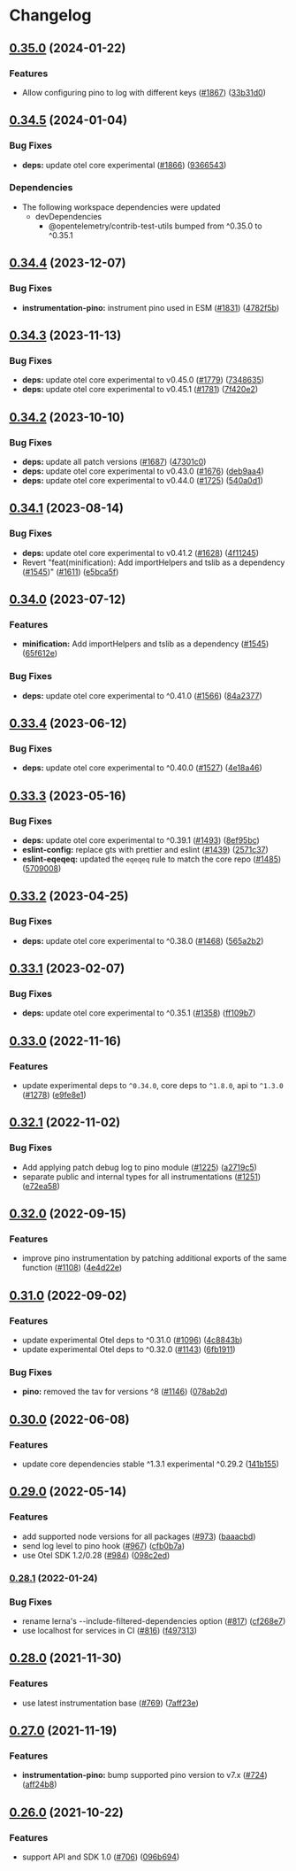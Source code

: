 # Changelog

## [0.35.0](https://github.com/open-telemetry/opentelemetry-js-contrib/compare/instrumentation-pino-v0.34.5...instrumentation-pino-v0.35.0) (2024-01-22)


### Features

* Allow configuring pino to log with different keys ([#1867](https://github.com/open-telemetry/opentelemetry-js-contrib/issues/1867)) ([33b31d0](https://github.com/open-telemetry/opentelemetry-js-contrib/commit/33b31d055326d5fc1456bb46ebc2d7e888b376db))

## [0.34.5](https://github.com/open-telemetry/opentelemetry-js-contrib/compare/instrumentation-pino-v0.34.4...instrumentation-pino-v0.34.5) (2024-01-04)


### Bug Fixes

* **deps:** update otel core experimental ([#1866](https://github.com/open-telemetry/opentelemetry-js-contrib/issues/1866)) ([9366543](https://github.com/open-telemetry/opentelemetry-js-contrib/commit/9366543f5572e1e976ce176ddeb0b438f6c16c45))


### Dependencies

* The following workspace dependencies were updated
  * devDependencies
    * @opentelemetry/contrib-test-utils bumped from ^0.35.0 to ^0.35.1

## [0.34.4](https://github.com/open-telemetry/opentelemetry-js-contrib/compare/instrumentation-pino-v0.34.3...instrumentation-pino-v0.34.4) (2023-12-07)


### Bug Fixes

* **instrumentation-pino:** instrument pino used in ESM ([#1831](https://github.com/open-telemetry/opentelemetry-js-contrib/issues/1831)) ([4782f5b](https://github.com/open-telemetry/opentelemetry-js-contrib/commit/4782f5b7aee3b8816444eee202fe04cd8871ba66))

## [0.34.3](https://github.com/open-telemetry/opentelemetry-js-contrib/compare/instrumentation-pino-v0.34.2...instrumentation-pino-v0.34.3) (2023-11-13)


### Bug Fixes

* **deps:** update otel core experimental to v0.45.0 ([#1779](https://github.com/open-telemetry/opentelemetry-js-contrib/issues/1779)) ([7348635](https://github.com/open-telemetry/opentelemetry-js-contrib/commit/734863562c25cd0497aa3f51eccb2bf8bbd5e711))
* **deps:** update otel core experimental to v0.45.1 ([#1781](https://github.com/open-telemetry/opentelemetry-js-contrib/issues/1781)) ([7f420e2](https://github.com/open-telemetry/opentelemetry-js-contrib/commit/7f420e25a8d396c83fd38101088434210705e365))

## [0.34.2](https://github.com/open-telemetry/opentelemetry-js-contrib/compare/instrumentation-pino-v0.34.1...instrumentation-pino-v0.34.2) (2023-10-10)


### Bug Fixes

* **deps:** update all patch versions ([#1687](https://github.com/open-telemetry/opentelemetry-js-contrib/issues/1687)) ([47301c0](https://github.com/open-telemetry/opentelemetry-js-contrib/commit/47301c038e4dc7d24797cb0b8426033ecc0374e6))
* **deps:** update otel core experimental to v0.43.0 ([#1676](https://github.com/open-telemetry/opentelemetry-js-contrib/issues/1676)) ([deb9aa4](https://github.com/open-telemetry/opentelemetry-js-contrib/commit/deb9aa441dc7d2b0fd5ec11b41c934a1e93134fd))
* **deps:** update otel core experimental to v0.44.0 ([#1725](https://github.com/open-telemetry/opentelemetry-js-contrib/issues/1725)) ([540a0d1](https://github.com/open-telemetry/opentelemetry-js-contrib/commit/540a0d1ff5641522abba560d59a298084f786630))

## [0.34.1](https://github.com/open-telemetry/opentelemetry-js-contrib/compare/instrumentation-pino-v0.34.0...instrumentation-pino-v0.34.1) (2023-08-14)


### Bug Fixes

* **deps:** update otel core experimental to v0.41.2 ([#1628](https://github.com/open-telemetry/opentelemetry-js-contrib/issues/1628)) ([4f11245](https://github.com/open-telemetry/opentelemetry-js-contrib/commit/4f1124524aee565c3cfbf3975aa5d3d039377621))
* Revert "feat(minification): Add importHelpers and tslib as a dependency ([#1545](https://github.com/open-telemetry/opentelemetry-js-contrib/issues/1545))" ([#1611](https://github.com/open-telemetry/opentelemetry-js-contrib/issues/1611)) ([e5bca5f](https://github.com/open-telemetry/opentelemetry-js-contrib/commit/e5bca5fe5b27adc59c8de8fe4087d38b69d93bd4))

## [0.34.0](https://github.com/open-telemetry/opentelemetry-js-contrib/compare/instrumentation-pino-v0.33.4...instrumentation-pino-v0.34.0) (2023-07-12)


### Features

* **minification:** Add importHelpers and tslib as a dependency ([#1545](https://github.com/open-telemetry/opentelemetry-js-contrib/issues/1545)) ([65f612e](https://github.com/open-telemetry/opentelemetry-js-contrib/commit/65f612e35c4d67b9935dc3a9155588b35d915482))


### Bug Fixes

* **deps:** update otel core experimental to ^0.41.0 ([#1566](https://github.com/open-telemetry/opentelemetry-js-contrib/issues/1566)) ([84a2377](https://github.com/open-telemetry/opentelemetry-js-contrib/commit/84a2377845c313f0ca68b4de7f3e7a464be68885))

## [0.33.4](https://github.com/open-telemetry/opentelemetry-js-contrib/compare/instrumentation-pino-v0.33.3...instrumentation-pino-v0.33.4) (2023-06-12)


### Bug Fixes

* **deps:** update otel core experimental to ^0.40.0 ([#1527](https://github.com/open-telemetry/opentelemetry-js-contrib/issues/1527)) ([4e18a46](https://github.com/open-telemetry/opentelemetry-js-contrib/commit/4e18a46396eb2f06e86790dbbd68075c4c2dc83b))

## [0.33.3](https://github.com/open-telemetry/opentelemetry-js-contrib/compare/instrumentation-pino-v0.33.2...instrumentation-pino-v0.33.3) (2023-05-16)


### Bug Fixes

* **deps:** update otel core experimental to ^0.39.1 ([#1493](https://github.com/open-telemetry/opentelemetry-js-contrib/issues/1493)) ([8ef95bc](https://github.com/open-telemetry/opentelemetry-js-contrib/commit/8ef95bccc2d03302089f256f3d0ee091869b4c44))
* **eslint-config:** replace gts with prettier and eslint ([#1439](https://github.com/open-telemetry/opentelemetry-js-contrib/issues/1439)) ([2571c37](https://github.com/open-telemetry/opentelemetry-js-contrib/commit/2571c371be1b5738442200cab2415b6a04c32aab))
* **eslint-eqeqeq:** updated the `eqeqeq` rule to match the core repo ([#1485](https://github.com/open-telemetry/opentelemetry-js-contrib/issues/1485)) ([5709008](https://github.com/open-telemetry/opentelemetry-js-contrib/commit/5709008dfa4d05cae0c2226b9926e36cdf60c631))

## [0.33.2](https://github.com/open-telemetry/opentelemetry-js-contrib/compare/instrumentation-pino-v0.33.1...instrumentation-pino-v0.33.2) (2023-04-25)


### Bug Fixes

* **deps:** update otel core experimental to ^0.38.0 ([#1468](https://github.com/open-telemetry/opentelemetry-js-contrib/issues/1468)) ([565a2b2](https://github.com/open-telemetry/opentelemetry-js-contrib/commit/565a2b2c6fde88af3f5401ef6a5a9643d0d66349))

## [0.33.1](https://github.com/open-telemetry/opentelemetry-js-contrib/compare/instrumentation-pino-v0.33.0...instrumentation-pino-v0.33.1) (2023-02-07)


### Bug Fixes

* **deps:** update otel core experimental to ^0.35.1 ([#1358](https://github.com/open-telemetry/opentelemetry-js-contrib/issues/1358)) ([ff109b7](https://github.com/open-telemetry/opentelemetry-js-contrib/commit/ff109b77928cc9a139a21c63d6b54399bb017fa4))

## [0.33.0](https://github.com/open-telemetry/opentelemetry-js-contrib/compare/instrumentation-pino-v0.32.1...instrumentation-pino-v0.33.0) (2022-11-16)


### Features

* update experimental deps to `^0.34.0`, core deps to `^1.8.0`, api to `^1.3.0` ([#1278](https://github.com/open-telemetry/opentelemetry-js-contrib/issues/1278)) ([e9fe8e1](https://github.com/open-telemetry/opentelemetry-js-contrib/commit/e9fe8e13e34f54e96c50525cadeb74ac048c5624))

## [0.32.1](https://github.com/open-telemetry/opentelemetry-js-contrib/compare/instrumentation-pino-v0.32.0...instrumentation-pino-v0.32.1) (2022-11-02)


### Bug Fixes

* Add applying patch debug log to pino module ([#1225](https://github.com/open-telemetry/opentelemetry-js-contrib/issues/1225)) ([a2719c5](https://github.com/open-telemetry/opentelemetry-js-contrib/commit/a2719c5fe4422b2264ad82c6c28bdd00dc06f4a4))
* separate public and internal types for all instrumentations ([#1251](https://github.com/open-telemetry/opentelemetry-js-contrib/issues/1251)) ([e72ea58](https://github.com/open-telemetry/opentelemetry-js-contrib/commit/e72ea58cfb888a90590970f63d3a042a8ea3aaf2))

## [0.32.0](https://github.com/open-telemetry/opentelemetry-js-contrib/compare/instrumentation-pino-v0.31.0...instrumentation-pino-v0.32.0) (2022-09-15)


### Features

* improve pino instrumentation by patching additional exports of the same function ([#1108](https://github.com/open-telemetry/opentelemetry-js-contrib/issues/1108)) ([4e4d22e](https://github.com/open-telemetry/opentelemetry-js-contrib/commit/4e4d22eee0e480188b4458b5a859d7cf4b7743d8))

## [0.31.0](https://github.com/open-telemetry/opentelemetry-js-contrib/compare/instrumentation-pino-v0.30.0...instrumentation-pino-v0.31.0) (2022-09-02)


### Features

* update experimental Otel deps to ^0.31.0 ([#1096](https://github.com/open-telemetry/opentelemetry-js-contrib/issues/1096)) ([4c8843b](https://github.com/open-telemetry/opentelemetry-js-contrib/commit/4c8843be14896d1159a622c07eb3a049401ccba1))
* update experimental Otel deps to ^0.32.0 ([#1143](https://github.com/open-telemetry/opentelemetry-js-contrib/issues/1143)) ([6fb1911](https://github.com/open-telemetry/opentelemetry-js-contrib/commit/6fb191139aed2ca763300dcf9adb51121a88f97e))


### Bug Fixes

* **pino:** removed the tav for versions ^8 ([#1146](https://github.com/open-telemetry/opentelemetry-js-contrib/issues/1146)) ([078ab2d](https://github.com/open-telemetry/opentelemetry-js-contrib/commit/078ab2d3869452e48d9c6cd7d47ba8f66f2fb370))

## [0.30.0](https://github.com/open-telemetry/opentelemetry-js-contrib/compare/instrumentation-pino-v0.29.0...instrumentation-pino-v0.30.0) (2022-06-08)


### Features

* update core dependencies stable ^1.3.1 experimental ^0.29.2 ([141b155](https://github.com/open-telemetry/opentelemetry-js-contrib/commit/141b155e344980b51264e26b26c117b2113bcef6))

## [0.29.0](https://github.com/open-telemetry/opentelemetry-js-contrib/compare/instrumentation-pino-v0.28.1...instrumentation-pino-v0.29.0) (2022-05-14)


### Features

* add supported node versions for all packages ([#973](https://github.com/open-telemetry/opentelemetry-js-contrib/issues/973)) ([baaacbd](https://github.com/open-telemetry/opentelemetry-js-contrib/commit/baaacbdd35ca4baab0afae64647aa8c0380ee4b7))
* send log level to pino hook ([#967](https://github.com/open-telemetry/opentelemetry-js-contrib/issues/967)) ([cfb0b7a](https://github.com/open-telemetry/opentelemetry-js-contrib/commit/cfb0b7a4ffe508563e383b7a186d438186b5c518))
* use Otel SDK 1.2/0.28 ([#984](https://github.com/open-telemetry/opentelemetry-js-contrib/issues/984)) ([098c2ed](https://github.com/open-telemetry/opentelemetry-js-contrib/commit/098c2ed6f9c5ab7bd865685018c0777245aab3b7))

### [0.28.1](https://www.github.com/open-telemetry/opentelemetry-js-contrib/compare/instrumentation-pino-v0.28.0...instrumentation-pino-v0.28.1) (2022-01-24)


### Bug Fixes

* rename lerna's --include-filtered-dependencies option ([#817](https://www.github.com/open-telemetry/opentelemetry-js-contrib/issues/817)) ([cf268e7](https://www.github.com/open-telemetry/opentelemetry-js-contrib/commit/cf268e7a92b7800ad6dbec9ca77466f9ee03ee1a))
* use localhost for services in CI ([#816](https://www.github.com/open-telemetry/opentelemetry-js-contrib/issues/816)) ([f497313](https://www.github.com/open-telemetry/opentelemetry-js-contrib/commit/f4973133e86549bbca301983085cc67788a10acd))

## [0.28.0](https://www.github.com/open-telemetry/opentelemetry-js-contrib/compare/instrumentation-pino-v0.27.0...instrumentation-pino-v0.28.0) (2021-11-30)


### Features

* use latest instrumentation base ([#769](https://www.github.com/open-telemetry/opentelemetry-js-contrib/issues/769)) ([7aff23e](https://www.github.com/open-telemetry/opentelemetry-js-contrib/commit/7aff23ebebbe209fa3b78c2e7f513c9cd2231be4))

## [0.27.0](https://www.github.com/open-telemetry/opentelemetry-js-contrib/compare/instrumentation-pino-v0.26.0...instrumentation-pino-v0.27.0) (2021-11-19)


### Features

* **instrumentation-pino:** bump supported pino version to v7.x ([#724](https://www.github.com/open-telemetry/opentelemetry-js-contrib/issues/724)) ([aff24b8](https://www.github.com/open-telemetry/opentelemetry-js-contrib/commit/aff24b82e2654d6c42e1a9b03351dd94b9869793))

## [0.26.0](https://www.github.com/open-telemetry/opentelemetry-js-contrib/compare/instrumentation-pino-v0.25.0...instrumentation-pino-v0.26.0) (2021-10-22)


### Features

* support API and SDK 1.0 ([#706](https://www.github.com/open-telemetry/opentelemetry-js-contrib/issues/706)) ([096b694](https://www.github.com/open-telemetry/opentelemetry-js-contrib/commit/096b694bbc3079f0ab4ee0462869b10eb8185202))
